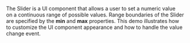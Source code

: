 The Slider is&nbsp;a&nbsp;UI component that allows a&nbsp;user to&nbsp;set a&nbsp;numeric value on&nbsp;a&nbsp;continuous range of&nbsp;possible values. Range boundaries of&nbsp;the Slider are specified by&nbsp;the **min** and **max** properties. This demo illustrates how to&nbsp;customize the UI component appearance and how to&nbsp;handle the value change event.